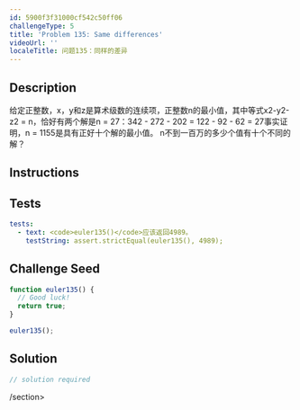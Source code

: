 ```yaml
---
id: 5900f3f31000cf542c50ff06
challengeType: 5
title: 'Problem 135: Same differences'
videoUrl: ''
localeTitle: 问题135：同样的差异
---
```


## Description
<section id="description">给定正整数，x，y和z是算术级数的连续项，正整数n的最小值，其中等式x2-y2-z2 = n，恰好有两个解是n = 27：342  -  272  -  202 = 122  -  92  -  62 = 27事实证明，n = 1155是具有正好十个解的最小值。 n不到一百万的多少个值有十个不同的解？ </section>

## Instructions
<section id="instructions">
</section>

## Tests
<section id='tests'>

```yml
tests:
  - text: <code>euler135()</code>应该返回4989。
    testString: assert.strictEqual(euler135(), 4989);

```

</section>

## Challenge Seed
<section id='challengeSeed'>

<div id='js-seed'>

```js
function euler135() {
  // Good luck!
  return true;
}

euler135();

```

</div>



</section>

## Solution
<section id='solution'>

```js
// solution required
```

/section>
